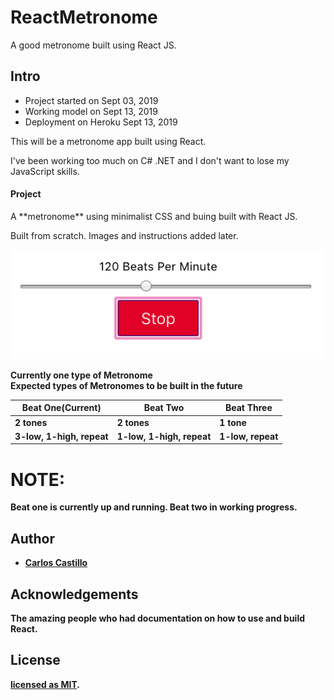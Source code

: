 # ReactMetronome
A good metronome built using React JS.


## Intro

* Project started on Sept 03, 2019
* Working model on Sept 13, 2019
* Deployment on Heroku Sept 13, 2019

<p>This will be a metronome app built using React.</p>
<p>I've been working too much on C# .NET and I don't want to lose my JavaScript skills.</p>

#### Project

<p>A **metronome** using minimalist CSS and buing built with React JS.</p>
<p>Built from scratch.  Images and instructions added later.</p>

![](crc-metronome-app/src/ScreenShot.png?raw=true)

<b>Currently one type of Metronome<b><br />
<b>Expected types of Metronomes to be built in the future<b><br />
  
Beat One(Current) | Beat Two | Beat Three
------------ | ------------- | -------------
2 tones      | 2 tones       |      1 tone
3-low, 1-high, repeat | 1-low, 1-high, repeat | 1-low, repeat
  
# NOTE:
Beat one is currently up and running.  Beat two in working progress.

## Author
* [Carlos Castillo](https://github.com/castillocarlosr)

## Acknowledgements
<p> The amazing people who had documentation on how to use and build React.</p>

## License
[licensed as MIT](/LICENSE).

